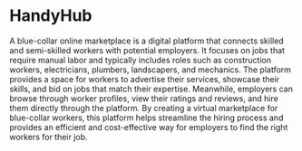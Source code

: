 # HandyHub

A blue-collar online marketplace is a digital platform that connects skilled and semi-skilled workers with potential employers. It focuses on jobs that require manual labor and typically includes roles such as construction workers, electricians, plumbers, landscapers, and mechanics. The platform provides a space for workers to advertise their services, showcase their skills, and bid on jobs that match their expertise. Meanwhile, employers can browse through worker profiles, view their ratings and reviews, and hire them directly through the platform. By creating a virtual marketplace for blue-collar workers, this platform helps streamline the hiring process and provides an efficient and cost-effective way for employers to find the right workers for their job.
